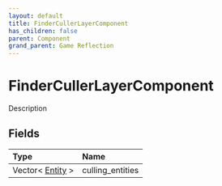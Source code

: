 ```yaml
---
layout: default
title: FinderCullerLayerComponent
has_children: false
parent: Component
grand_parent: Game Reflection
---
```

# FinderCullerLayerComponent
Description 

## Fields

| Type | Name |
|:----------|:--------------|
| Vector< [Entity](/riftbreaker-wiki/docs/game-reflection/classes/entity/) > | culling_entities |

